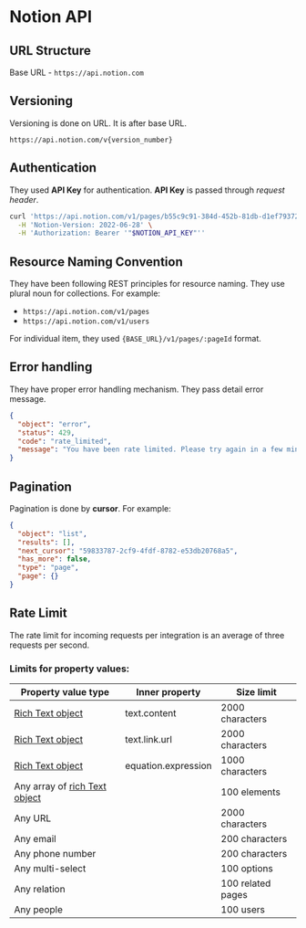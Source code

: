 # Notion API 

## URL Structure

Base URL - `https://api.notion.com`

## Versioning

Versioning is done on URL. It is after base URL.
```
https://api.notion.com/v{version_number}
```

## Authentication

They used **API Key** for authentication. **API Key** is passed through *request header*.

```bash
curl 'https://api.notion.com/v1/pages/b55c9c91-384d-452b-81db-d1ef79372b75' \
  -H 'Notion-Version: 2022-06-28' \
  -H 'Authorization: Bearer '"$NOTION_API_KEY"''
```

## Resource Naming Convention

They have been following REST principles for resource naming. They use plural noun for collections. For example:

- `https://api.notion.com/v1/pages`
- `https://api.notion.com/v1/users`

For individual item, they used `{BASE_URL}/v1/pages/:pageId` format.

## Error handling

They have proper error handling mechanism. They pass detail error message.

```json
{
  "object": "error",
  "status": 429,
  "code": "rate_limited",
  "message": "You have been rate limited. Please try again in a few minutes."
}
```

## Pagination

Pagination is done by **cursor**. For example:

```json
{
  "object": "list",
  "results": [],
  "next_cursor": "59833787-2cf9-4fdf-8782-e53db20768a5",
  "has_more": false,
  "type": "page",
  "page": {}
}
```

## Rate Limit

The rate limit for incoming requests per integration is an average of three requests per second.

### **Limits for property values:**

| Property value type | Inner property | Size limit |
| --- | --- | --- |
| [Rich Text object](https://developers.notion.com/reference/rich-text) | text.content | 2000 characters |
| [Rich Text object](https://developers.notion.com/reference/rich-text) | text.link.url | 2000 characters |
| [Rich Text object](https://developers.notion.com/reference/rich-text) | equation.expression | 1000 characters |
| Any array of [rich Text object](https://developers.notion.com/reference/rich-text) |  | 100 elements |
| Any URL |  | 2000 characters |
| Any email |  | 200 characters |
| Any phone number |  | 200 characters |
| Any multi-select |  | 100 options |
| Any relation |  | 100 related pages |
| Any people |  | 100 users |

